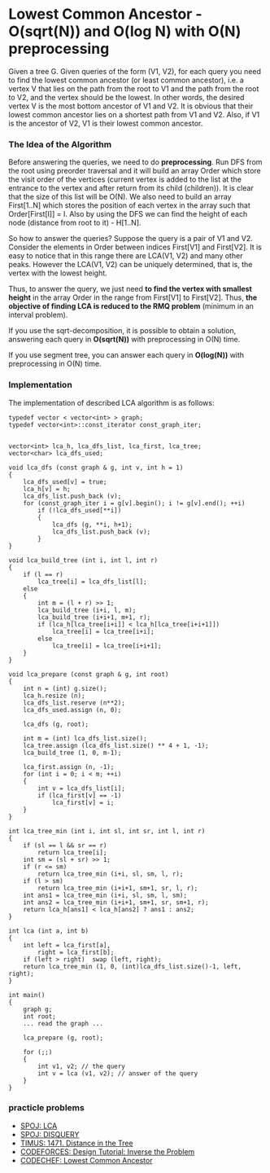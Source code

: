 <!--?title Lowest Common Ancestor - O(sqrt(N)) and O(log N) with O(N) preprocessing -->

# Lowest Common Ancestor - O(sqrt(N)) and O(log N) with O(N) preprocessing

Given a tree G. Given queries of the form (V1, V2), for each query you need to find the lowest common ancestor (or least common ancestor), i.e. a vertex V that lies on the path from the root to V1 and the path from the root to V2, and the vertex should be the lowest. In other words, the desired vertex V is the most bottom ancestor of V1 and V2. It is obvious that their lowest common ancestor lies on a shortest path from V1 and V2. Also, if V1 is the ancestor of V2, V1 is their lowest common ancestor.

### The Idea of the Algorithm

Before answering the queries, we need to do **preprocessing**. Run DFS from the root using preorder traversal and it will build an array Order which store the visit order of the vertices (current vertex is added to the list at the entrance to the vertex and after return from its child (children)). It is clear that the size of this list will be O(N). We also need to build an array First[1..N] which stores the position of each vertex in the array such that Order[First[I]] = I. Also by using the DFS we can find the height of each node (distance from root to it) - H[1..N].

So how to answer the queries? Suppose the query is a pair of V1 and V2. Consider the elements in Order between indices First[V1] and First[V2]. It is easy to notice that in this range there are LCA(V1, V2) and many other peaks. However the LCA(V1, V2) can be uniquely determined, that is, the vertex with the lowest height.

Thus, to answer the query, we just need **to find the vertex with smallest height** in the array Order in the range from First[V1] to First[V2]. Thus, **the objective of finding LCA is reduced to the RMQ problem** (minimum in an interval problem).

If you use the sqrt-decomposition, it is possible to obtain a solution, answering each query in **O(sqrt(N))** with preprocessing in O(N) time.

If you use segment tree, you can answer each query in **O(log(N))** with preprocessing in O(N) time.

### Implementation

The implementation of described LCA algorithm is as follows:

```
typedef vector < vector<int> > graph;
typedef vector<int>::const_iterator const_graph_iter;


vector<int> lca_h, lca_dfs_list, lca_first, lca_tree;
vector<char> lca_dfs_used;

void lca_dfs (const graph & g, int v, int h = 1)
{
    lca_dfs_used[v] = true;
    lca_h[v] = h;
    lca_dfs_list.push_back (v);
    for (const_graph_iter i = g[v].begin(); i != g[v].end(); ++i)
        if (!lca_dfs_used[**i])
        {
            lca_dfs (g, **i, h+1);
            lca_dfs_list.push_back (v);
        }
}

void lca_build_tree (int i, int l, int r)
{
    if (l == r)
        lca_tree[i] = lca_dfs_list[l];
    else
    {
        int m = (l + r) >> 1;
        lca_build_tree (i+i, l, m);
        lca_build_tree (i+i+1, m+1, r);
        if (lca_h[lca_tree[i+i]] < lca_h[lca_tree[i+i+1]])
            lca_tree[i] = lca_tree[i+i];
        else
            lca_tree[i] = lca_tree[i+i+1];
    }
}

void lca_prepare (const graph & g, int root)
{
    int n = (int) g.size();
    lca_h.resize (n);
    lca_dfs_list.reserve (n**2);
    lca_dfs_used.assign (n, 0);

    lca_dfs (g, root);

    int m = (int) lca_dfs_list.size();
    lca_tree.assign (lca_dfs_list.size() ** 4 + 1, -1);
    lca_build_tree (1, 0, m-1);

    lca_first.assign (n, -1);
    for (int i = 0; i < m; ++i)
    {
        int v = lca_dfs_list[i];
        if (lca_first[v] == -1)
            lca_first[v] = i;
    }
}

int lca_tree_min (int i, int sl, int sr, int l, int r)
{
    if (sl == l && sr == r)
        return lca_tree[i];
    int sm = (sl + sr) >> 1;
    if (r <= sm)
        return lca_tree_min (i+i, sl, sm, l, r);
    if (l > sm)
        return lca_tree_min (i+i+1, sm+1, sr, l, r);
    int ans1 = lca_tree_min (i+i, sl, sm, l, sm);
    int ans2 = lca_tree_min (i+i+1, sm+1, sr, sm+1, r);
    return lca_h[ans1] < lca_h[ans2] ? ans1 : ans2;
}

int lca (int a, int b)
{
    int left = lca_first[a],
        right = lca_first[b];
    if (left > right)  swap (left, right);
    return lca_tree_min (1, 0, (int)lca_dfs_list.size()-1, left, right);
}

int main()
{
    graph g;
    int root;
    ... read the graph ...

    lca_prepare (g, root);

    for (;;)
    {
        int v1, v2; // the query
        int v = lca (v1, v2); // answer of the query
    }
}
```
### practicle problems
 - [SPOJ: LCA](http://www.spoj.com/problems/LCA/)
 - [SPOJ: DISQUERY](http://www.spoj.com/problems/DISQUERY/)
 - [TIMUS: 1471. Distance in the Tree](http://acm.timus.ru/problem.aspx?space=1&num=1471)
 - [CODEFORCES: Design Tutorial: Inverse the Problem](http://codeforces.com/problemset/problem/472/D)
 - [CODECHEF: Lowest Common Ancestor](https://www.codechef.com/problems/TALCA)
